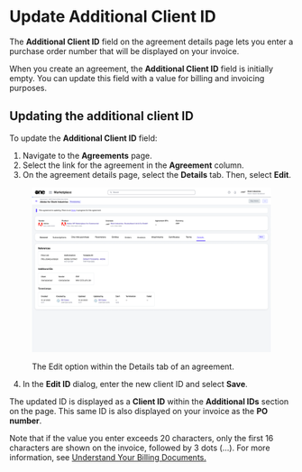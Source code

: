 # Update Additional Client ID

The **Additional Client ID** field on the agreement details page lets you enter a purchase order number that will be displayed on your invoice.&#x20;

When you create an agreement, the **Additional Client ID** field is initially empty. You can update this field with a value for billing and invoicing purposes.

## Updating the additional client ID

To update the **Additional Client ID** field:

1. Navigate to the **Agreements** page.
2. Select the link for the agreement in the **Agreement** column.&#x20;
3. On the agreement details page, select the **Details** tab. Then, select **Edit**.&#x20;

<div data-with-frame="true"><figure><img src="../../../.gitbook/assets/image (946).png" alt=""><figcaption><p>The Edit option within the Details tab of an agreement.</p></figcaption></figure></div>

4. In the **Edit ID** dialog, enter the new client ID and select **Save**.&#x20;

The updated ID is displayed as a **Client ID** within the **Additional IDs** section on the page. This same ID is also displayed on your invoice as the **PO number**.&#x20;

Note that if the value you enter exceeds 20 characters, only the first 16 characters are shown on the invoice, followed by 3 dots (...). For more information, see [Understand Your Billing Documents.](../../billing/understand-your-billing-documents/)
